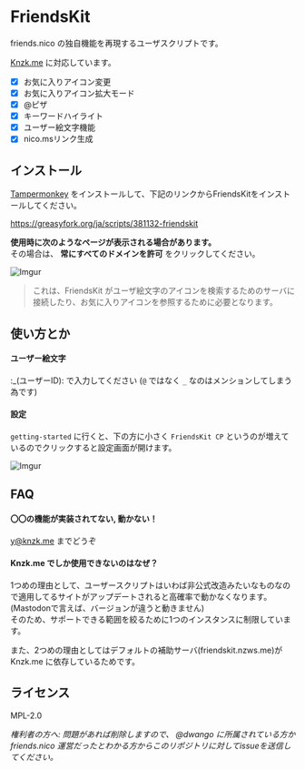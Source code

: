 # FriendsKit

friends.nico の独自機能を再現するユーザスクリプトです。

[Knzk.me](https://knzk.me/) に対応しています。

- [x] お気に入りアイコン変更
- [x] お気に入りアイコン拡大モード
- [x] @ピザ
- [x] キーワードハイライト
- [x] ユーザー絵文字機能
- [x] nico.msリンク生成

## インストール

[Tampermonkey](https://chrome.google.com/webstore/detail/tampermonkey/dhdgffkkebhmkfjojejmpbldmpobfkfo?hl=ja) をインストールして、下記のリンクからFriendsKitをインストールしてください。

https://greasyfork.org/ja/scripts/381132-friendskit

**使用時に次のようなページが表示される場合があります。**   
その場合は、 **常にすべてのドメインを許可** をクリックしてください。

![Imgur](https://i.imgur.com/BxsOhbQ.png)

> これは、FriendsKit がユーザ絵文字のアイコンを検索するためのサーバに接続したり、お気に入りアイコンを参照するために必要となります。

## 使い方とか

#### ユーザー絵文字

:_(ユーザーID): で入力してください (`@` ではなく `_` なのはメンションしてしまう為です)

#### 設定

`getting-started` に行くと、下の方に小さく `FriendsKit CP` というのが増えているのでクリックすると設定画面が開けます。

![Imgur](https://i.imgur.com/ya9RJDu.png)

## FAQ

#### 〇〇の機能が実装されてない, 動かない！

[y@knzk.me](https://knzk.me/@y) までどうぞ

#### Knzk.me でしか使用できないのはなぜ？

1つめの理由として、ユーザースクリプトはいわば非公式改造みたいなものなので適用してるサイトがアップデートされると高確率で動かなくなります。(Mastodonで言えば、バージョンが違うと動きません)   
そのため、サポートできる範囲を絞るために1つのインスタンスに制限しています。

また、2つめの理由としてはデフォルトの補助サーバ(friendskit.nzws.me)が Knzk.me に依存しているためです。

## ライセンス

MPL-2.0

*権利者の方へ: 問題があれば削除しますので、 @dwango に所属されている方か friends.nico 運営だったとわかる方からこのリポジトリに対してissueを送信してください。*
